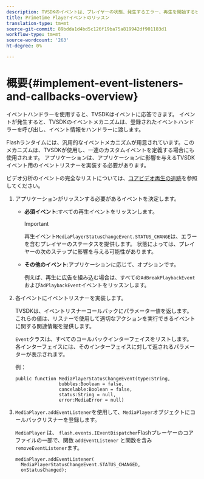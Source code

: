 ```yaml
---
description: TVSDKのイベントは、プレイヤーの状態、発生するエラー、再生を開始するビデオ、広告の完了など、リクエストしたアクションの完了、暗黙的に発生するアクションを示します。
title: Primetime Playerイベントのリッスン
translation-type: tm+mt
source-git-commit: 89bdda1d4bd5c126f19ba75a819942df901183d1
workflow-type: tm+mt
source-wordcount: '263'
ht-degree: 0%

---
```



# 概要{#implement-event-listeners-and-callbacks-overview}

イベントハンドラーを使用すると、TVSDKはイベントに応答できます。 イベントが発生すると、TVSDKのイベントメカニズムは、登録されたイベントハンドラーを呼び出し、イベント情報をハンドラーに渡します。

Flashランタイムには、汎用的なイベントメカニズムが用意されています。このメカニズムは、TVSDKが使用し、一連のカスタムイベントを定義する場合にも使用されます。 アプリケーションは、アプリケーションに影響を与えるTVSDKイベント用のイベントリスナーを実装する必要があります。

ビデオ分析のイベントの完全なリストについては、[コアビデオ再生の追跡](https://marketing.adobe.com/resources/help/en_US/sc/appmeasurement/hbvideo/c_vhl_track-core-vid-playback.html)を参照してください。

1. アプリケーションがリッスンする必要があるイベントを決定します。

   * **必須イベント**:すべての再生イベントをリッスンします。

      >[!IMPORTANT]
      >
      >再生イベント`MediaPlayerStatusChangeEvent.STATUS_CHANGE`は、エラーを含むプレイヤーのステータスを提供します。 状態によっては、プレイヤーの次のステップに影響を与える可能性があります。

   * **その他のイベント**:アプリケーションに応じて、オプションです。

      例えば、再生に広告を組み込む場合は、すべての`AdBreakPlaybackEvent`および`AdPlaybackEvent`イベントをリッスンします。

1. 各イベントにイベントリスナーを実装します。

   TVSDKは、イベントリスナーコールバックにパラメーター値を返します。 これらの値は、リスナーで使用して適切なアクションを実行できるイベントに関する関連情報を提供します。

   `Event`クラスは、すべてのコールバックインターフェイスをリストします。 各インターフェイスには、そのインターフェイスに対して返されるパラメーターが表示されます。

   例：

   ```
   public function MediaPlayerStatusChangeEvent(type:String,  
                   bubbles:Boolean = false,  
                   cancelable:Boolean = false,  
                   status:String = null,  
                   error:MediaError = null) 
   ```

1. `MediaPlayer.addEventListener`を使用して、`MediaPlayer`オブジェクトにコールバックリスナーを登録します。

   `MediaPlayer` は、 `flash.events.IEventDispatcher`Flashプレーヤーのコアファイルの一部で、関数 `addEventListener` と関数を含み `removeEventListener`ます。

   ```
   mediaPlayer.addEventListener( 
     MediaPlayerStatusChangeEvent.STATUS_CHANGED,  
     onStatusChanged);
   ```


